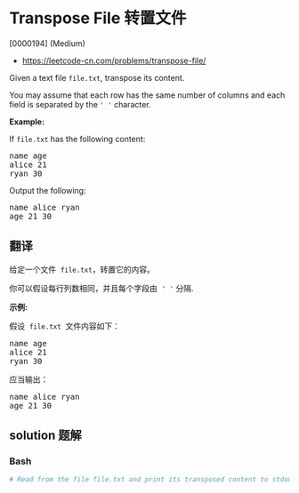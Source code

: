 # Transpose File 转置文件

[0000194] (Medium)

- https://leetcode-cn.com/problems/transpose-file/

Given a text file `file.txt`, transpose its content.

You may assume that each row has the same number of columns and each field is separated by the `' '` character.

**Example:**

If `file.txt` has the following content:

<pre>name age
alice 21
ryan 30
</pre>

Output the following:

<pre>name alice ryan
age 21 30
</pre>

## 翻译

给定一个文件  `file.txt`，转置它的内容。

你可以假设每行列数相同，并且每个字段由  `' '` 分隔.

**示例:**

假设  `file.txt`  文件内容如下：

<pre>name age
alice 21
ryan 30
</pre>

应当输出：

<pre>name alice ryan
age 21 30
</pre>

## solution 题解

### Bash

```bash
# Read from the file file.txt and print its transposed content to stdout.

```
